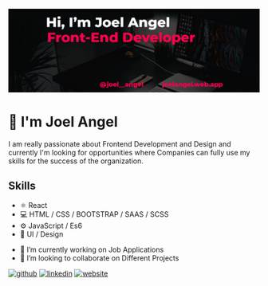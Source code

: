 ![Frontend Developer | ReactJS Developer | Design](https://github.com/JoelAngels/JoelAngels/blob/main/LinkedInBanner.png)

# 👋 I'm Joel Angel
I am really passionate about Frontend Development and Design and currently I'm looking for opportunities where Companies can fully use my skills for the success of the organization.

## Skills
* ⚛ React
* 💻 HTML / CSS / BOOTSTRAP / SAAS / SCSS
* ⚙ JavaScript / Es6
* 🎨 UI / Design


- 🔭 I’m currently working on Job Applications 
- 👯 I’m looking to collaborate on Different Projects 


[<img src='https://cdn.jsdelivr.net/npm/simple-icons@3.0.1/icons/github.svg' alt='github' height='40'>](https://github.com/JoelAngels)  [<img src='https://cdn.jsdelivr.net/npm/simple-icons@3.0.1/icons/linkedin.svg' alt='linkedin' height='40'>](https://www.linkedin.com/in/https://www.linkedin.com/in/joel-angel-4b05141a3//)  [<img src='https://cdn.jsdelivr.net/npm/simple-icons@3.0.1/icons/icloud.svg' alt='website' height='40'>](https://joelangel.web.app)  

